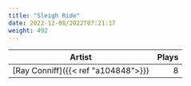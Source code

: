 ```yaml
---
title: "Sleigh Ride"
date: 2022-12-08/2022T07:21:17
weight: 492
---
```




 Artist | Plays 
----- | -----:
[Ray Conniff]({{< ref "a104848">}}) | 8
